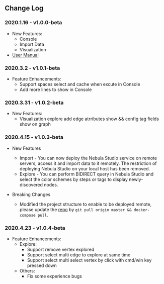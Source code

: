 ## Change Log
### 2020.1.16 - v1.0.0-beta
- New Features:
  - Console
  - Import Data
  - Visualization
- [User Manual](nebula-graph-studio-user-guide-en.md)

### 2020.3.2 - v1.0.1-beta
- Feature Enhancements:
  - Support spaces select and cache when excute in Console
  - Add more lines to show in Console

### 2020.3.31 - v1.0.2-beta
- New Features:
  - Visualization explore add edge atrributes show && config tag fields show on graph

### 2020.4.15 - v1.0.3-beta
- New Features
   - Import - You can now deploy the Nebula Studio service on remote servers, access it and import data to it remotely. The restriction of deploying Nebula Studio on your local host has been removed.
   - Explore - You can perform BIDIRECT query in Nebula Studio and select the color schemes by steps or tags to display newly-discovered nodes.

- Breaking Changes
  - Modified the project structure to enable to be deployed remote, please update the [repo](https://github.com/vesoft-inc/nebula-web-docker) by `git pull origin master && docker-compose pull`.

### 2020.4.23 - v1.0.4-beta
- Feature Enhancements:
  - Explore:
    - Support remove vertex explored
    - Support select multi edge to explore at same time
    - Support select multi select vertex by click with cmd/win key pressed down
  - Others:
    - Fix some experience bugs